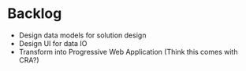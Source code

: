 # Backlog

- Design data models for solution design
- Design UI for data IO
- Transform into Progressive Web Application (Think this comes with CRA?)
